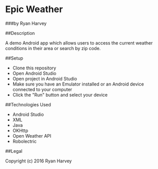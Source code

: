 # Epic Weather

###by Ryan Harvey

##Description

A demo Android app which allows users to access the current weather conditions in their area or search by zip code. 

##Setup 

* Clone this repository 
* Open Android Studio
* Open project in Android Studio
* Make sure you have an Emulator installed or an Android device connected to your computer
* Click the "Run" button and select your device

##Technologies Used
 
* Android Studio
* XML
* Java
* OKHttp
* Open Weather API
* Robolectric

##Legal

Copyright (c) 2016 Ryan Harvey
